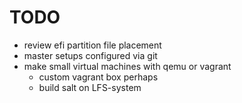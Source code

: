 # TODO
- review efi partition file placement
- master setups configured via git
- make small virtual machines with qemu or vagrant
	- custom vagrant box perhaps
	- build salt on LFS-system
